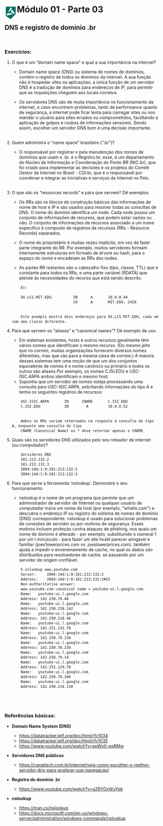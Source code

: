 <div display="flex">
    <img src="../../MODULO-04/assets/imgs/alpha-logo.png" width="40px" align="left"/>
    <h1>Módulo 01 - Parte 03</h1>
</div>

## DNS e registro de domínio .br
&nbsp;
### Exercícios:

1. O que é um “domain name space” e qual a sua importância na internet?

    - Domain name space (DNS) ou sistema de nomes de domínios, contém o registro de todos os domínios da internet. A sua função não é hospedar sites ou aplicações, a única função de um servidor DNS é a tradução de domínios para endereços de IP, para permitir que as requisições cheguem aos locais corretos.

    - Os servidores DNS são de muita importância no funcionamento da internet, e caso encontrem problemas, tanto de performance quanto de segurança, a internet pode ficar lenta para carregar sites ou nos mandar o usuário para sites errados ou comprometidos, facilitando a aplicação de golpes e roubos de informações sensíveis. Sendo assim, escolher um servidor DNS bom é uma decisão importante.
    <br><br>

1. Quem administra o “name space” brasileiro (“.br”)?

    - O responsável por registrar e pela manutenção dos nomes de domínios que usam o .br. é o Registro.br, esse, é um departamento do Núcleo de Informação e Coordenação do Ponto BR (NIC.br), que foi criado para implementar as decisões e os projetos do Comitê Gestor da Internet no Brasil - CGI.br, que é o responsável por coordenar e integrar as iniciativas e serviços da Internet no País.
    <br><br>

1. O que são os “resources records” e para que servem? Dê exemplos

    - Os RRs são os blocos de construção básicos das informações de nome de host e IP e são usados para resolver todas as consultas de DNS. O nome do domínio identifica um node. Cada node possui um conjunto de informações de recursos, que podem estar vazios ou não. O conjunto de informações de recursos associado a um nome específico é composto de registros de recursos (RRs - Resource Records) separados.
    
    - O nome do proprietário é muitas vezes implícito, em vez de fazer parte integrante do RR. Por exemplo, muitos servidores formam internamente estruturas em formato de árvore ou hash, para o espaço do nome e encadeiam as RRs dos nodes.
    
    - As partes RR restantes são o cabeçalho fixo (tipo, classe, TTL) que é constante para todos os RRs, e uma parte variável (RDATA) que atende às necessidades do recurso que está sendo descrito.

    ```
        Ex:

        XX.LCS.MIT.EDU.         IN      A       10.0.0.44
                                CH      A       MIT.EDU. 2420


        Este exemplo mostra dois endereços para XX.LCS.MIT.EDU, cada um com uma classe diferente.
    ```

1. Para que servem os “aliases” e “canonical names”? Dê exemplo de uso.

    - Em sistemas existentes, hosts e outros recursos geralmente têm vários nomes que identificam o mesmo recurso. (Do mesmo jeito que no correio, muitas organizações fornecem diversos nomes diferentes, mas que vão para a mesma caixa de correio.) A maioria desses sistemas tem uma noção de que um dos conjuntos equivalente de nomes é o nome canônico ou primário e todos os outros são aliases.Por exemplo, os nomes C.ISI.EDU e USC-ISIC.ARPA ambos identificam o mesmo host.
    - Suponha que um servidor de nomes esteja processando uma consulta para USC-ISIC.ARPA, solicitando informações do tipo A e tenha os seguintes registros de recursos:

    ```
        USC-ISIC.ARPA       IN      CNAME       C.ISI.EDU
        C.ISI.EDU           IN        A         10.0.0.52
        
        
        Ambos os RRs seriam retornados na resposta à consulta do tipo A, enquanto uma consulta do tipo
        CNAME (Canonical Name) ou * deve retornar apenas o CNAME.
    ```

1. Quais são os servidores DNS utilizados pelo seu roteador de internet (ou computador)?

    ```
        Servidores DNS
        181.213.132.2
        181.213.132.3
        2804:14d:1:0:181:213:132:2
        2804:14d:1:0:181:213:132:3
    ```

1. Para que serve a ferramenta ‘nslookup’. Demonstre o seu funcionamento.

    - nslookup é o nome de um programa que permite que um administrador de servidor de Internet ou qualquer usuário de computador insira um nome de host (por exemplo, "whatis.com") e descubra o endereço IP ou registro do sistema de nomes de domínio (DNS) correspondente. nslookup é usado para solucionar problemas de conexões de servidor ou por motivos de segurança. Esses motivos incluem proteção contra ataques de phishing, nos quais um nome de domínio é alterado - por exemplo, substituindo o numeral 1 por um l minúsculo - para fazer um site hostil parecer amigável e familiar (joes1owerprices.com vs. joeslowerprices.com). também ajuda a impedir o envenenamento de cache, no qual os dados são distribuídos para resolvedores de cache, se passando por um servidor de origem confiável.

    ```
        % nslookup www.youtube.com
        Server:		2804:14d:1:0:181:213:132:2
        Address:	2804:14d:1:0:181:213:132:2#53
        Non-authoritative answer:
        www.youtube.com	canonical name = youtube-ui.l.google.com.
        Name:	youtube-ui.l.google.com
        Address: 142.250.79.46
        Name:	youtube-ui.l.google.com
        Address: 142.250.218.142
        Name:	youtube-ui.l.google.com
        Address: 142.250.218.46
        Name:	youtube-ui.l.google.com
        Address: 142.251.132.78
        Name:	youtube-ui.l.google.com
        Address: 142.250.79.238
        Name:	youtube-ui.l.google.com
        Address: 142.250.78.238
        Name:	youtube-ui.l.google.com
        Address: 142.250.79.14
        Name:	youtube-ui.l.google.com
        Address: 142.251.129.78
        Name:	youtube-ui.l.google.com
        Address: 142.250.78.206
        Name:	youtube-ui.l.google.com
        Address: 142.250.218.110
    ```
&nbsp;
---

### Referências básicas:


- **Domain Name System (DNS)**
    - https://datatracker.ietf.org/doc/html/rfc1034
    - https://datatracker.ietf.org/doc/html/rfc1035
    - https://www.youtube.com/watch?v=epWv0-eqRMw

- **Servidores DNS públicos**
    - https://canaltech.com.br/internet/veja-como-escolher-o-melhor-servidor-dns-para-acelerar-sua-navegacao/

- **Registro de domínio .br**
    - https://www.youtube.com/watch?v=gZRYDxWuYpk

- **nslookup**
    - https://man.cx/nslookup
    - https://docs.microsoft.com/en-us/windows-server/administration/windows-commands/nslookup